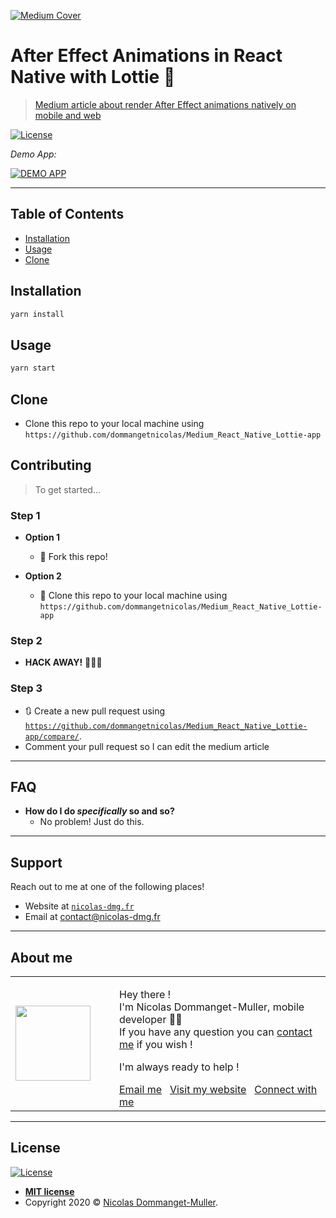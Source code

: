 <a href="https://levelup.gitconnected.com/after-effect-animations-in-react-native-with-lottie-abe939a6bdb8" rel="noopener noreferrer" target="_blank"><img src="https://miro.medium.com/max/1400/1*7p4Jgj6NZ36WrrVQhNHURA.jpeg" title="Medium Cover" alt="Medium Cover"></a>

# After Effect Animations in React Native with Lottie 🧨

> <a href="https://levelup.gitconnected.com/after-effect-animations-in-react-native-with-lottie-abe939a6bdb8" rel="noopener noreferrer" target="_blank">Medium article about render After Effect animations natively on mobile and web</a>

[![License](http://img.shields.io/:license-mit-blue.svg?style=flat-square)](http://badges.mit-license.org) 

*Demo App:*

[![DEMO APP](https://miro.medium.com/max/600/1*RUZJLLYsg8KM-97c5K-hFQ.gif)]()

---

## Table of Contents

- [Installation](#installation)
- [Usage](#usage)
- [Clone](#clone)

## Installation

```sh
yarn install
```

## Usage

```sh
yarn start
```

## Clone

- Clone this repo to your local machine using `https://github.com/dommangetnicolas/Medium_React_Native_Lottie-app`

## Contributing

> To get started...

### Step 1

- **Option 1**

  - 🍴 Fork this repo!

- **Option 2**
  - 👯 Clone this repo to your local machine using `https://github.com/dommangetnicolas/Medium_React_Native_Lottie-app`

### Step 2

- **HACK AWAY!** 🔨🔨🔨

### Step 3

- 🔃 Create a new pull request using <a href="https://github.com/dommangetnicolas/Medium_React_Native_Lottie-app/compare/" rel="noopener noreferrer" target="_blank">`https://github.com/dommangetnicolas/Medium_React_Native_Lottie-app/compare/`</a>.
- Comment your pull request so I can edit the medium article

---

## FAQ

- **How do I do _specifically_ so and so?**
  - No problem! Just do this.

---

## Support

Reach out to me at one of the following places!

- Website at <a href="https://nicolas-dmg.fr/" rel="noopener noreferrer" target="_blank">`nicolas-dmg.fr`</a>
- Email at <a href="mailto:contact@nicolas-dmg.fr?subject=Hey! Are you available?">contact@nicolas-dmg.fr</a>

---

## About me

<table style="border: none;">
  <tr>
    <td>
      <div style="width: 120px;">
        <img width="120" src="https://avatars1.githubusercontent.com/u/46563166?s=460&u=8d851cf38c28b0f78cbacdccaa9f332e73687f52&v=4"/>
    </div>
    </td>
    <td>
      <div style="margin-left: 30px;">
        <p>Hey there !</br>
        I'm Nicolas Dommanget-Muller, mobile developer 👨‍💻</br>
        If you have any question you can <a href="https://www.linkedin.com/in/nicolas-dommanget-muller/">contact me</a> if you wish !</p>
        <p>I'm always ready to help !</p>
        <a href="mailto:contact@nicolas-dmg.fr?subject=Hey! Are you available?">Email me</a>
        &nbsp;
        <a href="https://nicolas-dmg.fr/" rel="noopener noreferrer" target="_blank">Visit my website</a>
        &nbsp;
        <a href="https://www.linkedin.com/in/nicolas-dommanget-muller/" rel="noopener noreferrer" target="_blank">Connect with me</a>
    </div>
    </td>
  </tr>
</table>

---

## License

[![License](http://img.shields.io/:license-mit-blue.svg?style=flat-square)](http://badges.mit-license.org)

- **[MIT license](http://opensource.org/licenses/mit-license.php)**
- Copyright 2020 © <a href="https://nicolas-dmg.fr/" target="_blank">Nicolas Dommanget-Muller</a>.